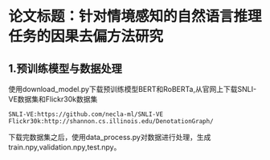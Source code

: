 # 论文标题：针对情境感知的自然语言推理任务的因果去偏方法研究
## 1.预训练模型与数据处理
使用download_model.py下载预训练模型BERT和RoBERTa,从官网上下载SNLI-VE数据集和Flickr30k数据集
```
SNLI-VE:https://github.com/necla-ml/SNLI-VE
Flickr30k:http://shannon.cs.illinois.edu/DenotationGraph/
```
下载完数据集之后，使用data_process.py对数据进行处理，生成train.npy,validation.npy,test.npy。
